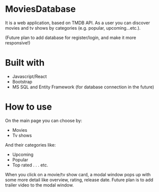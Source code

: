 # MoviesDatabase

It is a web application, based on TMDB API.
As a user you can discover movies and tv shows by categories (e.g. popular, upcoming...etc.). 

(Future plan to add database for register/login, and make it more responsive!)

# Built with
* Javascript/React
* Bootstrap
* MS SQL and Entity Framework (for database connection in the future)

# How to use
On the main page you can choose by:
* Movies
* Tv shows

And their categories like:
* Upcoming
* Popular
* Top rated
.
.
.
etc.

When you click on a movie/tv show card, a modal window pops up with some more detail like overview, rating, release date.
Future plan is to add trailer video to the modal window.
